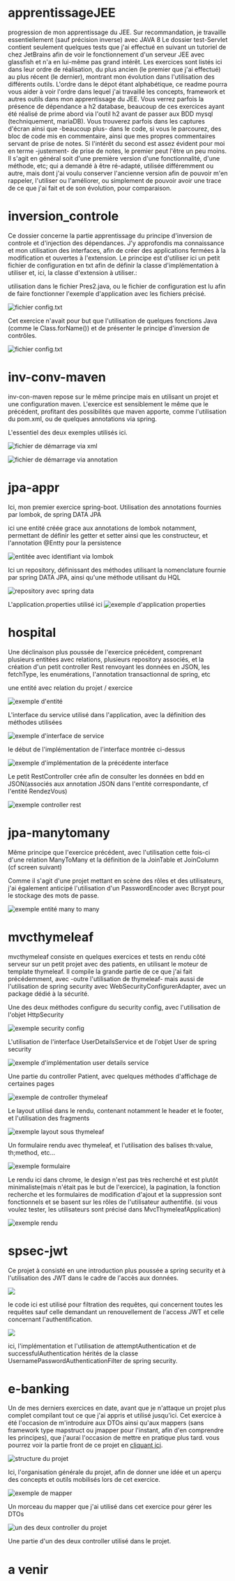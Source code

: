 # apprentissageJEE
progression de mon apprentissage du JEE. Sur recommandation, je travaille essentiellement (sauf précision inverse) avec JAVA 8
Le dossier test-Servlet contient seulement quelques tests que j'ai effectué en suivant un tutoriel de chez JetBrains afin de voir le fonctionnement 
d'un serveur JEE avec glassfish et n'a en lui-même pas grand intérêt.
Les exercices sont listés ici dans leur ordre de réalisation, du plus ancien (le premier que j'ai effectué) au plus récent (le dernier), 
montrant mon évolution dans l'utilisation des différents outils. L'ordre dans le dépot étant alphabétique, ce readme pourra vous aider à voir l'ordre 
dans lequel j'ai travaillé les concepts, framework et autres outils dans mon apprentissage du JEE.
Vous verrez parfois la présence de dépendance a h2 database, beaucoup de ces exercices ayant été réalisé de prime abord 
via l'outil h2 avant de passer aux BDD mysql (techniquement, mariaDB).
Vous trouverez parfois dans les captures d'écran ainsi que -beaucoup plus- dans le code, si vous le parcourez, des bloc de code 
mis en commentaire, ainsi que mes propres commentaires servant de prise de notes.
Si l'intérêt du second est assez évident pour moi en terme -justement- de prise de notes, le premier peut l'être un peu moins.
Il s'agit en général soit d'une première version d'une fonctionnalité, d'une méthode, etc; qui a demandé à être ré-adapté, utilisée différemment
ou autre, mais dont j'ai voulu conserver l'ancienne version afin de pouvoir m'en rappeler, l'utiliser ou l'améliorer, ou simplement de pouvoir avoir une trace
de ce que j'ai fait et de son évolution, pour comparaison.

# inversion_controle
Ce dossier concerne la partie apprentissage du principe d'inversion de controle et d'injection des dépendances. 
J'y approfondis ma connaissance et mon utilisation des interfaces, afin de créer des applications fermées à la modification et ouvertes à l'extension.
Le principe est d'utiliser ici un petit fichier de configuration en txt afin de définir la classe d'implémentation à utiliser et, ici, la classe d'extension à utiliser.:

utilisation dans le fichier Pres2.java, ou le fichier de configuration est lu afin de faire fonctionner l'exemple d'application avec les fichiers précisé.

![fichier config.txt](assets/capture_configtxt.PNG)

Cet exercice n'avait pour but que l'utilisation de quelques fonctions Java (comme le Class.forName()) et de présenter le principe d'inversion de contrôles.

![fichier config.txt](assets/capture_inv_conv.PNG)

# inv-conv-maven
inv-con-maven repose sur le même principe mais en utilisant un projet et une configuration maven.
L'exercice est sensiblement le même que le précédent, profitant des possibilités que maven apporte, comme l'utilisation du pom.xml, ou de quelques annotations via spring.

L'essentiel des deux exemples utilisés ici.

![fichier de démarrage via xml](assets/capture_inv_conv_maven.PNG)

![fichier de démarrage via annotation](assets/capture_inv_conv_maven_annot.PNG)

# jpa-appr
Ici, mon premier exercice spring-boot. Utilisation des annotations fournies par lombok, de spring DATA JPA

ici une entité créée grace aux annotations de lombok notamment, permettant de définir les getter et setter ainsi que les constructeur, et l'annotation @Entty pour la persistence

![entitée avec identifiant via lombok](assets/capture_jpaapp_entite.PNG)

Ici un repository, définissant des méthodes utilisant la nomenclature fournie par spring DATA JPA, ainsi qu'une méthode utilisant du HQL

![repository avec spring data](assets/capture_jpaapp_repository.PNG)

L'application.properties utilisé ici
![exemple d'application properties](assets/capture_jpaapp_appproperties.PNG)


# hospital
Une déclinaison plus poussée de l'exercice précédent, comprenant plusieurs entitées avec relations, plusieurs repository associés, et la création d'un
petit controller Rest renvoyant les données en JSON, les fetchType, les enumérations, l'annotation transactionnal de spring, etc

une entité avec relation du projet / exercice

![exemple d'entité](assets/capture_hospital_entity.PNG)

L'interface du service utilisé dans l'application, avec la définition des méthodes utilisées

![exemple d'interface de service](assets/capture_hospital_interface_service.PNG)

le début de l'implémentation de l'interface montrée ci-dessus

![exemple d'implémentation de la précédente interface](assets/capture_hospital_interface_service_impl.PNG)

Le petit RestController crée afin de consulter les données en bdd en JSON(associés aux annotation JSON dans l'entité 
correspondante, cf l'entité RendezVous)

![exemple controller rest](assets/capture_hospital_restcontroller.PNG)

# jpa-manytomany
Même principe que l'exercice précédent, avec l'utilisation cette fois-ci d'une relation ManyToMany et la définition de la JoinTable et JoinColumn (cf screen suivant)

Comme il s'agit d'une projet mettant en scène des rôles et des utilisateurs, j'ai également anticipé l'utilisation d'un PasswordEncoder avec Bcrypt pour le stockage des mots de passe.

![exemple entité many to many](assets/capture_jpamanytomany_entite.PNG)

# mvcthymeleaf
mvcthymeleaf consiste en quelques exercices et tests en rendu côté serveur sur un petit projet avec des patients, en utilisant le moteur de template thymeleaf.
Il compile la grande partie de ce que j'ai fait précédemment, avec -outre l'utilisation de thymeleaf- mais aussi de l'utilisation de spring security avec 
WebSecurityConfigurerAdapter, avec un package dédié à la sécurité.

Une des deux méthodes configure du security config, avec l'utilisation de l'objet HttpSecurity

![exemple security config](assets/capture_mvcthymeleaf_securityconfig.PNG)

L'utilisation de l'interface UserDetailsService et de l'objet User de spring security

![exemple d'implémentation user details service ](assets/capture_mvcthymeleaf_userserviceimpl.PNG)

Une partie du controller Patient, avec quelques méthodes d'affichage de certaines pages

![exemple de controller thymeleaf](assets/capture_mvcthymeleaf_controller.PNG)

Le layout utilisé dans le rendu, contenant notamment le header et le footer, et l'utilisation des fragments

![exemple layout sous thymeleaf](assets/capture_mvcthymeleaf_layout.PNG)

Un formulaire rendu avec thymeleaf, et l'utilisation des balises th:value, th;method, etc...

![exemple formulaire](assets/capture_mvcthymeleaf_formulaire.PNG)

Le rendu ici dans chrome, le design n'est pas très recherché et est plutôt minimaliste(mais n'était pas le but de l'exercice), la pagination, la fonction recherche
et les formulaires de modification d'ajout et la suppression sont fonctionnels et se basent sur les rôles de l'utilisateur authentifié.
(si vous voulez tester, les utilisateurs sont précisé dans MvcThymeleafApplication)

![exemple rendu](assets/capture_mvcthymeleaf_rendu.PNG)

# spsec-jwt
Ce projet à consisté en une introduction plus poussée a spring security et à l'utilisation des JWT dans le cadre de l'accès aux données.


![](assets/capture_spsec_jwtauthfilter.png)

le code ici est utilisé pour filtration des requêtes, qui concernent toutes les requêtes sauf celle demandant un renouvellement 
de l'access JWT et celle concernant l'authentification.


![](assets/capture_spsec_jwtauthentfilter.png)

ici, l'implémentation et l'utilisation de attemptAuthentication et de successfulAuthentication hérités de la classe
UsernamePasswordAuthenticationFilter de spring security.



# e-banking
Un de mes derniers exercices en date, avant que je n'attaque un projet plus complet compilant tout ce que j'ai appris et 
utilisé jusqu'ici. 
Cet exercice à été l'occasion de m'introduire aux DTOs ainsi qu'aux mappers (sans framework type mapstruct ou jmapper pour l'instant, afin d'en comprendre les principes), que j'aurai 
l'occasion de mettre en pratique plus tard.
vous pourrez voir la partie front de ce projet en [cliquant ici](https://github.com/AlexandreLourencinho/formationAngular/tree/master/ebanking-front).

![structure du projet](assets/capture_ebanking_back_project.png)

Ici, l'organisation générale du projet, afin de donner une idée et un aperçu des concepts et outils mobilisés lors de cet exercice.

![exemple de mapper](assets/capture_ebanking_back_mapper.png)

Un morceau du mapper que j'ai utilisé dans cet exercice pour gérer les DTOs 

![un des deux controller du projet](assets/capture_ebanking_back_restcontroller.png)

Une partie d'un des deux controller utilisé dans le projet.


# a venir
